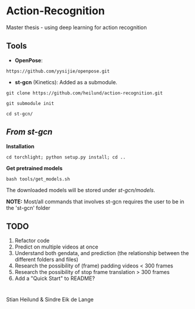 # Action-Recognition
Master thesis - using deep learning for action recognition

## Tools
- **OpenPose**:
```
https://github.com/yysijie/openpose.git
```
- **st-gcn** (Kinetics): Added as a submodule.

```
git clone https://github.com/heilund/action-recognition.git
```
```
git submodule init
```
```
cd st-gcn/
```
## *From st-gcn*
**Installation**
```
cd torchlight; python setup.py install; cd ..
```
**Get pretrained models**
```
bash tools/get_models.sh
```
The downloaded models will be stored under *st-gcn/models*.

**NOTE:** Most/all commands that involves st-gcn requires the user to be in the 'st-gcn' folder

## TODO
1. Refactor code
2. Predict on multiple videos at once
3. Understand both gendata, and prediction (the relationship between the different folders and files)
4. Research the possibility of (frame) padding videos < 300 frames
5. Research the possibility of stop frame translation > 300 frames
6. Add a "Quick Start" to README? 

#
Stian Heilund & Sindre Eik de Lange
